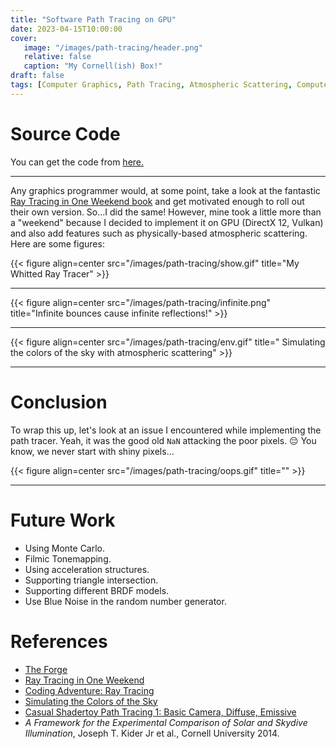 ```yaml
---
title: "Software Path Tracing on GPU"
date: 2023-04-15T10:00:00
cover:
   image: "/images/path-tracing/header.png"
   relative: false
   caption: "My Cornell(ish) Box!"
draft: false
tags: [Computer Graphics, Path Tracing, Atmospheric Scattering, Compute]
---
```


# Source Code
You can get the code from [here.](https://github.com/AminAliari/path-tracing)

---

Any graphics programmer would, at some point, take a look at the fantastic [Ray Tracing in One Weekend book](https://raytracing.github.io/books/RayTracingInOneWeekend.html) and get motivated enough to roll out their own version. So...I did the same!
However, mine took a little more than a "weekend" because I decided to implement it on GPU (DirectX 12, Vulkan) and also add features such as physically-based atmospheric scattering. Here are some figures:


{{< figure align=center src="/images/path-tracing/show.gif" title="My Whitted Ray Tracer" >}}

---

{{< figure align=center src="/images/path-tracing/infinite.png" title="Infinite bounces cause infinite reflections!" >}}

---

{{< figure align=center src="/images/path-tracing/env.gif" title=" Simulating the colors of the sky with atmospheric scattering" >}}

---

# Conclusion
To wrap this up, let's look at an issue I encountered while implementing the path tracer. Yeah, it was the good old `NaN` attacking the poor pixels. 😔
You know, we never start with shiny pixels...

{{< figure align=center src="/images/path-tracing/oops.gif" title="" >}}

---

# Future Work
- Using Monte Carlo.
- Filmic Tonemapping.
- Using acceleration structures.
- Supporting triangle intersection.
- Supporting different BRDF models.
- Use Blue Noise in the random number generator.


# References
- [The Forge](https://github.com/ConfettiFX/The-Forge)
- [Ray Tracing in One Weekend](https://raytracing.github.io/books/RayTracingInOneWeekend.html)
- [Coding Adventure: Ray Tracing](https://www.youtube.com/watch?v=Qz0KTGYJtUk&ab_channel=SebastianLague)
- [Simulating the Colors of the Sky](https://www.scratchapixel.com/lessons/procedural-generation-virtual-worlds/simulating-sky/simulating-colors-of-the-sky.html)
- [Casual Shadertoy Path Tracing 1: Basic Camera, Diffuse, Emissive](https://blog.demofox.org/2020/05/25casual-shadertoy-path-tracing-1-basic-camera-diffuse-emissive)
- *A Framework for the Experimental Comparison of Solar and Skydive Illumination*, Joseph T. Kider Jr et al., Cornell University 2014.
